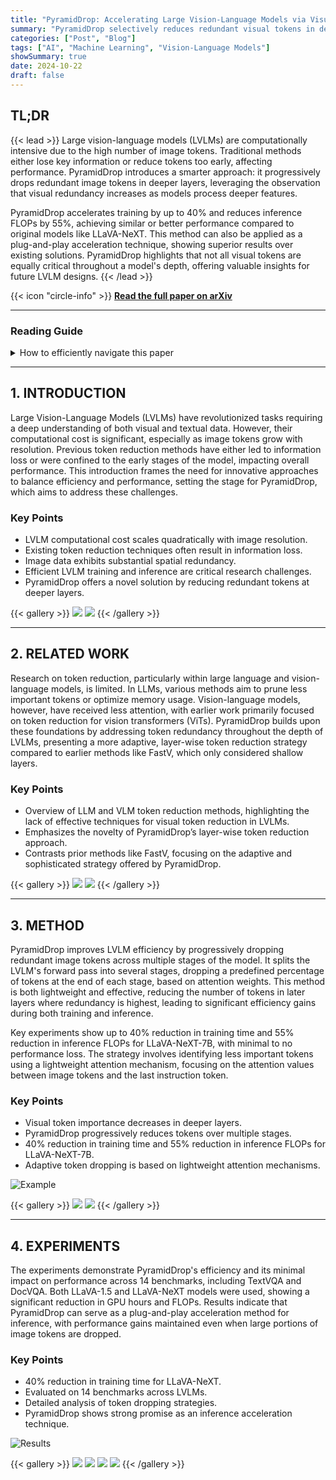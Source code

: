 ```yaml
---
title: "PyramidDrop: Accelerating Large Vision-Language Models via Visual Redundancy Reduction"
summary: "PyramidDrop selectively reduces redundant visual tokens in deeper layers of large vision-language models, accelerating training and inference while maintaining performance."
categories: ["Post", "Blog"]
tags: ["AI", "Machine Learning", "Vision-Language Models"]
showSummary: true
date: 2024-10-22
draft: false
---
```


## TL;DR

{{< lead >}}
Large vision-language models (LVLMs) are computationally intensive due to the high number of image tokens. Traditional methods either lose key information or reduce tokens too early, affecting performance. PyramidDrop introduces a smarter approach: it progressively drops redundant image tokens in deeper layers, leveraging the observation that visual redundancy increases as models process deeper features.

PyramidDrop accelerates training by up to 40% and reduces inference FLOPs by 55%, achieving similar or better performance compared to original models like LLaVA-NeXT. This method can also be applied as a plug-and-play acceleration technique, showing superior results over existing solutions. PyramidDrop highlights that not all visual tokens are equally critical throughout a model's depth, offering valuable insights for future LVLM designs.
{{< /lead >}}

{{< icon "circle-info" >}} [**Read the full paper on arXiv**](https://huggingface.co/papers/2410.17247)

---

### Reading Guide

<details>
<summary>
How to efficiently navigate this paper
</summary>

{{< alert "check" >}}
**Introduction & Related Work ([1](#1-introduction) & 2)**  
Start by understanding the central challenge: LVLMs are slow due to the high number of image tokens. Explore why current token reduction methods fall short. This context sets the stage for PyramidDrop.
{{< /alert >}}

<br>

{{< alert "check" >}}
**Visual Token Redundancy (3.1)**  
The key insight of the paper—image token redundancy increases across layers—is explained here. Understanding this section is crucial for appreciating the motivation behind PyramidDrop.
{{< /alert >}}

<br>

{{< alert "check" >}}
**PyramidDrop Method (3.2)**  
Delve into how PyramidDrop works: a staged approach where token dropping is based on attention weights. This section offers insights into the overall design and functionality.
{{< /alert >}}

<br>

{{< alert "check" >}}
**Efficiency Analysis (3.3)**  
This section justifies the method's efficiency gains. Focus on the general conclusions about computational complexity rather than the fine-grained technical details.
{{< /alert >}}

<br>

{{< alert "check" >}}
**Experiments & Results (4)**  
Understand the trade-offs and performance gains of PyramidDrop compared to baseline models. Focus on key results from Tables 1, 2, 5, and Figures 3, 4.
{{< /alert >}}

<br>

{{< alert "check" >}}
**Ablation Study & Further Analysis (4.2 & 4.3)**  
Review how different hyperparameter choices impact results. Visualizations in Figure 5 add further context.
{{< /alert >}}

<br>

{{< alert "check" >}}
**Conclusion (5)**  
Recap the main takeaways and the significance of PyramidDrop.
{{< /alert >}}

</details>

---

## 1. INTRODUCTION

Large Vision-Language Models (LVLMs) have revolutionized tasks requiring a deep understanding of both visual and textual data. However, their computational cost is significant, especially as image tokens grow with resolution. Previous token reduction methods have either led to information loss or were confined to the early stages of the model, impacting overall performance. This introduction frames the need for innovative approaches to balance efficiency and performance, setting the stage for PyramidDrop, which aims to address these challenges.

### **Key Points**
- LVLM computational cost scales quadratically with image resolution.
- Existing token reduction techniques often result in information loss.
- Image data exhibits substantial spatial redundancy.
- Efficient LVLM training and inference are critical research challenges.
- PyramidDrop offers a novel solution by reducing redundant tokens at deeper layers.

{{< gallery >}}
  <img src="paper_imgs/1.png" class="grid-w33" />
  <img src="paper_imgs/2.png" class="grid-w33" />
{{< /gallery >}}

---

## 2. RELATED WORK

Research on token reduction, particularly within large language and vision-language models, is limited. In LLMs, various methods aim to prune less important tokens or optimize memory usage. Vision-language models, however, have received less attention, with earlier work primarily focused on token reduction for vision transformers (ViTs). PyramidDrop builds upon these foundations by addressing token redundancy throughout the depth of LVLMs, presenting a more adaptive, layer-wise token reduction strategy compared to earlier methods like FastV, which only considered shallow layers.

### **Key Points**
- Overview of LLM and VLM token reduction methods, highlighting the lack of effective techniques for visual token reduction in LVLMs.
- Emphasizes the novelty of PyramidDrop’s layer-wise token reduction approach.
- Contrasts prior methods like FastV, focusing on the adaptive and sophisticated strategy offered by PyramidDrop.

{{< gallery >}}
  <img src="paper_imgs/2.png" class="grid-w33" />
  <img src="paper_imgs/3.png" class="grid-w33" />
{{< /gallery >}}

---

## 3. METHOD

PyramidDrop improves LVLM efficiency by progressively dropping redundant image tokens across multiple stages of the model. It splits the LVLM's forward pass into several stages, dropping a predefined percentage of tokens at the end of each stage, based on attention weights. This method is both lightweight and effective, reducing the number of tokens in later layers where redundancy is highest, leading to significant efficiency gains during both training and inference.

Key experiments show up to 40% reduction in training time and 55% reduction in inference FLOPs for LLaVA-NeXT-7B, with minimal to no performance loss. The strategy involves identifying less important tokens using a lightweight attention mechanism, focusing on the attention values between image tokens and the last instruction token.

### **Key Points**
- Visual token importance decreases in deeper layers.
- PyramidDrop progressively reduces tokens over multiple stages.
- 40% reduction in training time and 55% reduction in inference FLOPs for LLaVA-NeXT-7B.
- Adaptive token dropping is based on lightweight attention mechanisms.

![Example](paper_imgs/figure_2_0.png)

{{< gallery >}}
  <img src="paper_imgs/3.png" class="grid-w33" />
  <img src="paper_imgs/4.png" class="grid-w33" />
{{< /gallery >}}

---

## 4. EXPERIMENTS

The experiments demonstrate PyramidDrop's efficiency and its minimal impact on performance across 14 benchmarks, including TextVQA and DocVQA. Both LLaVA-1.5 and LLaVA-NeXT models were used, showing a significant reduction in GPU hours and FLOPs. Results indicate that PyramidDrop can serve as a plug-and-play acceleration method for inference, with performance gains maintained even when large portions of image tokens are dropped.

### **Key Points**
- 40% reduction in training time for LLaVA-NeXT.
- Evaluated on 14 benchmarks across LVLMs.
- Detailed analysis of token dropping strategies.
- PyramidDrop shows strong promise as an inference acceleration technique.

![Results](paper_imgs/figure_7_0.png)

{{< gallery >}}
  <img src="paper_imgs/6.png" class="grid-w33" />
  <img src="paper_imgs/7.png" class="grid-w33" />
  <img src="paper_imgs/8.png" class="grid-w33" />
  <img src="paper_imgs/9.png" class="grid-w33" />
{{< /gallery >}}

